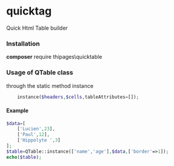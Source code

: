 # quicktag
Quick Html Table builder

### Installation
**composer** require thipages\quicktable

### Usage of QTable class
through the static method instance
```php
    instance($headers,$cells,tableAttributes=[]);
```

#### Example
```php
$data=[
    ['Lucien',23],
    ['Paul',12],
    ['Hippolyte ',3]
];
$table=QTable::instance(['name','age'],$data,['border'=>1]);
echo($table);
```
